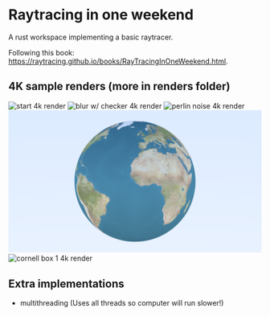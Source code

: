 # Raytracing in one weekend

A rust workspace implementing a basic raytracer. 

Following this book: https://raytracing.github.io/books/RayTracingInOneWeekend.html.

## 4K sample renders (more in renders folder)

![start 4k render](/renders/render_4k.png)
![blur w/ checker 4k render](/renders/checker_blur_4k.png)
![perlin noise 4k render](/renders/perlin_noise_4k.png)
![image texture 4k render](/renders/image_texture_4k.png)
![cornell box 1 4k render](/renders/cornell_1_4k.png)

## Extra implementations
-   multithreading (Uses all threads so computer will run slower!)
